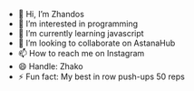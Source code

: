 - 👋 Hi, I’m Zhandos
- 👀 I’m interested in programming
- 🌱 I’m currently learning javascript
- 💞️ I’m looking to collaborate on AstanaHub
- 📫 How to reach me on Instagram
- 😄 Handle: Zhako
- ⚡ Fun fact: My best in row push-ups 50 reps

<!---
vechnyiusername/vechnyiusername is a ✨ special ✨ repository because its `README.md` (this file) appears on your GitHub profile.
You can click the Preview link to take a look at your changes.
--->
